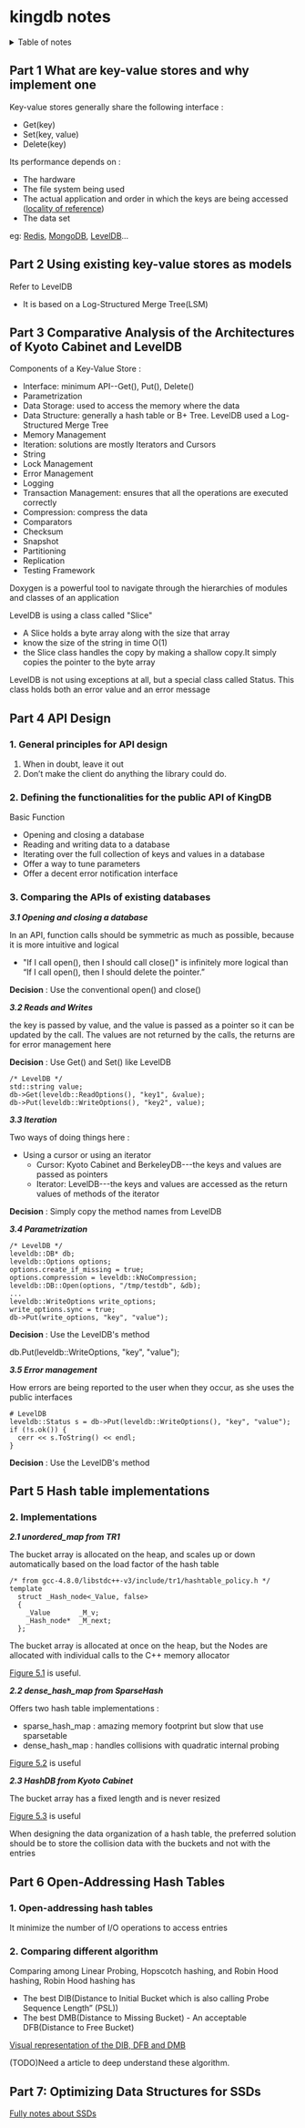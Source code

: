 # kingdb notes

<details>
<summary>Table of notes</summary>

- [Part 1 What are key-value stores and why implement one](#part-1-what-are-key-value-stores-and-why-implement-one)

- [Part 2 Using existing key-value stores as models](#part-2-using-existing-key-value-stores-as-models)

- [Part 3 Comparative Analysis of the Architectures of Kyoto Cabinet and LevelDB](#part-3-comparative-analysis-of-the-architectures-of-kyoto-cabinet-and-leveldb)

- [Part 4 API Design](#part-4-api-design)

  - [1. General principles for API design](#1-general-principles-for-api-design)
  
  - [2. Defining the functionalities for the public API of KingDB](#2-defining-the-functionalities-for-the-public-api-of-kingdb)
  
  - [3. Comparing the APIs of existing databases](#3-comparing-the-apis-of-existing-databases)

- [Part 5 Hash table implementations](#part-5-hash-table-implementations)
  - [2. Implementations](#2-implementations)

- [Part 6 Open-Addressing Hash Tables](#part-6-open-addressing-hash-tables)
  - [1. Open-addressing hash tables](#1-open-addressing-hash-tables)
  - [2. Comparing different algorithm](#2-comparing-different-algorithm)

- [Part 7: Optimizing Data Structures for SSDs](#part-7-optimizing-data-structures-for-ssds)
  - []()
  - []()
</details>


## Part 1 What are key-value stores and why implement one
Key-value stores generally share the following interface :
- Get(key)
- Set(key, value)
- Delete(key)

Its performance depends on :
- The hardware
- The file system being used
- The actual application and order in which the keys are being accessed ([locality of reference](http://en.wikipedia.org/wiki/Locality_of_reference))
- The data set

eg: [Redis](https://github.com/redis/redis), [MongoDB](https://github.com/mongodb/mongo), [LevelDB](https://github.com/google/leveldb)...

## Part 2 Using existing key-value stores as models
Refer to LevelDB
- It is based on a Log-Structured Merge Tree(LSM)

## Part 3 Comparative Analysis of the Architectures of Kyoto Cabinet and LevelDB

Components of a Key-Value Store :
- Interface: minimum API--Get(), Put(), Delete()
- Parametrization
- Data Storage: used to access the memory where the data
- Data Structure: generally a hash table or B+ Tree. LevelDB used a Log-Structured Merge Tree
- Memory Management
- Iteration: solutions are mostly Iterators and Cursors
- String
- Lock Management
- Error Management
- Logging
- Transaction Management: ensures that all the operations are executed correctly
- Compression: compress the data
- Comparators
- Checksum
- Snapshot
- Partitioning
- Replication
- Testing Framework

Doxygen is a powerful tool to navigate through the hierarchies of modules and classes of an application

LevelDB is using a class called "Slice"
- A Slice holds a byte array along with the size that array
- know the size of the string in time O(1)
- the Slice class handles the copy by making a shallow copy.It simply copies the pointer to the byte array

LevelDB is not using exceptions at all, but a special class called Status. This class holds both an error value and an error message

## Part 4 API Design
### 1. General principles for API design
1. When in doubt, leave it out
2. Don’t make the client do anything the library could do.

### 2. Defining the functionalities for the public API of KingDB

Basic Function
- Opening and closing a database
- Reading and writing data to a database
- Iterating over the full collection of keys and values in a database
- Offer a way to tune parameters
- Offer a decent error notification interface

### 3. Comparing the APIs of existing databases

***3.1 Opening and closing a database***

In an API, function calls should be symmetric as much as possible, because it is more intuitive and logical
-  "If I call open(), then I should call close()" is infinitely more logical than “If I call open(), then I should delete the pointer.”

**Decision** : Use the conventional open() and close()

***3.2 Reads and Writes***

the key is passed by value, and the value is passed as a pointer so it can be updated by the call. The values are not returned by the calls, the returns are for error management here

**Decision** : Use Get() and Set() like LevelDB
```
/* LevelDB */
std::string value;
db->Get(leveldb::ReadOptions(), "key1", &value);
db->Put(leveldb::WriteOptions(), "key2", value);
```

***3.3 Iteration***

Two ways of doing things here :
- Using a cursor or using an iterator
    - Cursor: Kyoto Cabinet and BerkeleyDB---the keys and values are passed as pointers
    - Iterator: LevelDB---the keys and values are accessed as the return values of methods of the iterator

**Decision** : Simply copy the method names from LevelDB

***3.4 Parametrization***

```
/* LevelDB */
leveldb::DB* db;
leveldb::Options options;
options.create_if_missing = true;
options.compression = leveldb::kNoCompression;
leveldb::DB::Open(options, "/tmp/testdb", &db);
...
leveldb::WriteOptions write_options;
write_options.sync = true;
db->Put(write_options, "key", "value");
```

**Decision** : Use the LevelDB's method

db.Put(leveldb::WriteOptions, "key", "value");

***3.5 Error management***

How errors are being reported to the user when they occur, as she uses the public interfaces

```
# LevelDB
leveldb::Status s = db->Put(leveldb::WriteOptions(), "key", "value");
if (!s.ok()) {
  cerr << s.ToString() << endl;
}
```

**Decision** : Use the LevelDB's method

## Part 5 Hash table implementations
### 2. Implementations

***2.1 unordered_map from TR1***

The bucket array is allocated on the heap, and scales up or down automatically based on the load factor of the hash table

```
/* from gcc-4.8.0/libstdc++-v3/include/tr1/hashtable_policy.h */ 
template
  struct _Hash_node<_Value, false>
  {
    _Value       _M_v;
    _Hash_node*  _M_next;
  };
```

The bucket array is allocated at once on the heap, but the Nodes are allocated with individual calls to the C++ memory allocator

[Figure 5.1](https://i0.wp.com/codecapsule.com/wp-content/uploads/2013/04/kvstore_unordered_map_web.jpg?w=770&ssl=1) is useful.

***2.2 dense_hash_map from SparseHash***

Offers two hash table implementations : 
- sparse_hash_map : amazing memory footprint  but slow that use sparsetable
- dense_hash_map : handles collisions with quadratic internal probing

[Figure 5.2](https://i0.wp.com/codecapsule.com/wp-content/uploads/2013/04/kvstore_hash_dense_hash_map_web.jpg?w=770&ssl=1) is useful

***2.3 HashDB from Kyoto Cabinet***

The bucket array has a fixed length and is never resized

[Figure 5.3](https://i0.wp.com/codecapsule.com/wp-content/uploads/2013/04/kvstore_hash_kyoto_cabinet_web.jpg?w=770&ssl=1) is useful

When designing the data organization of a hash table, the preferred solution should be to store the collision data with the buckets and not with the entries

## Part 6 Open-Addressing Hash Tables

### 1. Open-addressing hash tables

It minimize the number of I/O operations to access entries

### 2. Comparing different algorithm
Comparing among Linear Probing, Hopscotch hashing, and Robin Hood hashing, Robin Hood hashing has 
- The best DIB(Distance to Initial Bucket which is also calling Probe Sequence Length” (PSL)) 
- The best DMB(Distance to Missing Bucket) - An acceptable DFB(Distance to Free Bucket)

[Visual representation of the DIB, DFB and DMB](https://i0.wp.com/codecapsule.com/wp-content/uploads/2014/05/kvstore-part6-metrics.png?w=530&ssl=1)

(TODO)Need a article to deep understand these algorithm.

## Part 7: Optimizing Data Structures for SSDs

[Fully notes about SSDs](./SSD.md)